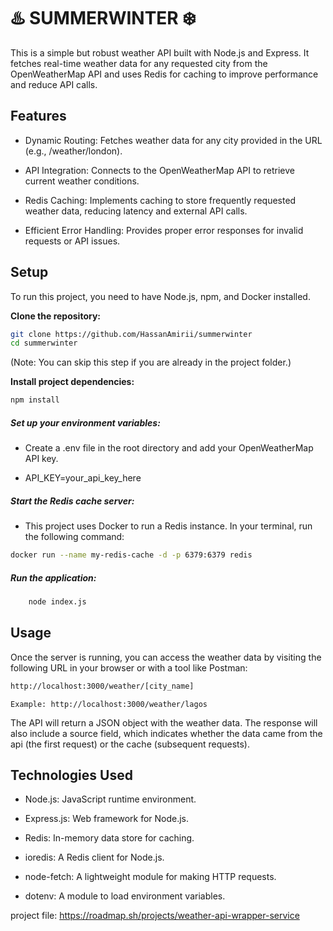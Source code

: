 # ♨️ SUMMERWINTER ❄️

This is a simple but robust weather API built with Node.js and Express. It fetches real-time weather data for any requested city from the OpenWeatherMap API and uses Redis for caching to improve performance and reduce API calls.

## Features

- Dynamic Routing: Fetches weather data for any city provided in the URL (e.g., /weather/london).

- API Integration: Connects to the OpenWeatherMap API to retrieve current weather conditions.

- Redis Caching: Implements caching to store frequently requested weather data, reducing latency and external API calls.

- Efficient Error Handling: Provides proper error responses for invalid requests or API issues.

## Setup

To run this project, you need to have Node.js, npm, and Docker installed.

<strong>Clone the repository: </strong>

```sh
git clone https://github.com/HassanAmirii/summerwinter
cd summerwinter

```

(Note: You can skip this step if you are already in the project folder.)

<strong>Install project dependencies: </strong>

```sh
npm install

```

##### Set up your environment variables:

- Create a .env file in the root directory and add your OpenWeatherMap API key.

- API_KEY=your_api_key_here

##### Start the Redis cache server:

- This project uses Docker to run a Redis instance. In your terminal, run the following command:

```sh
docker run --name my-redis-cache -d -p 6379:6379 redis

```

##### Run the application:

```sh
    node index.js

```

## Usage

Once the server is running, you can access the weather data by visiting the following URL in your browser or with a tool like Postman:

```sh
http://localhost:3000/weather/[city_name]

```

    Example: http://localhost:3000/weather/lagos

The API will return a JSON object with the weather data. The response will also include a source field, which indicates whether the data came from the api (the first request) or the cache (subsequent requests).

## Technologies Used

- Node.js: JavaScript runtime environment.

- Express.js: Web framework for Node.js.

- Redis: In-memory data store for caching.

- ioredis: A Redis client for Node.js.

- node-fetch: A lightweight module for making HTTP requests.

- dotenv: A module to load environment variables.

project file: https://roadmap.sh/projects/weather-api-wrapper-service
